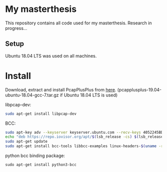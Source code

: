 # My masterthesis

This repository contains all code used for my masterthesis. Research in progress...

## Setup
Ubuntu 18.04 LTS was used on all machines.

# Install
Download, extract and install PcapPlusPlus from [here](https://github.com/seladb/PcapPlusPlus/releases/tag/v19.04). (pcapplusplus-19.04-ubuntu-18.04-gcc-7.tar.gz if Ubuntu 18.04 LTS is used)

libpcap-dev:
```bash
sudo apt-get install libpcap-dev
```

BCC:
```bash
sudo apt-key adv --keyserver keyserver.ubuntu.com --recv-keys 4052245BD4284CDD
echo "deb https://repo.iovisor.org/apt/$(lsb_release -cs) $(lsb_release -cs) main" | sudo tee /etc/apt/sources.list.d/iovisor.list
sudo apt-get update
sudo apt-get install bcc-tools libbcc-examples linux-headers-$(uname -r)
```

python bcc binding package:
```
sudo apt-get install python3-bcc
```




